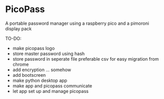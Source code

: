 # PicoPass
A portable password manager using a raspberry pico and a pimoroni display pack

TO-DO:
  - make picopass logo
  - store master password using hash
  - store password in seperate file preferable csv for easy migration from chrome
  - add encryption ... somehow
  - add bootscreen
  - make python desktop app 
  - make app and picopass communicate
  - let app set up and manage picopass
